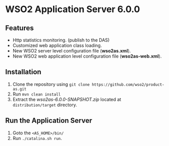 # WSO2 Application Server 6.0.0

## Features

* Http statistics monitoring. (publish to the DAS)
* Customized web application class loading.
* New WSO2 server level configuration file (**wso2as.xml**).
* New WSO2 web application level configuration file (**wso2as-web.xml**).

## Installation

1. Clone the repository using `git clone https://github.com/wso2/product-as.git`
2. Run `mvn clean install`
3. Extract the *wso2as-6.0.0-SNAPSHOT.zip* located at `distribution/target` directory.

## Run the Application Server

1. Goto the `<AS_HOME>/bin/`
2. Run `./catalina.sh run`.
